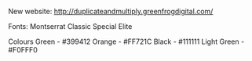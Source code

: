 New website:
http://duplicateandmultiply.greenfrogdigital.com/

Fonts:
Montserrat Classic
Special Elite

Colours
Green - #399412
Orange - #FF721C
Black - #111111
Light Green - #F0FFF0
